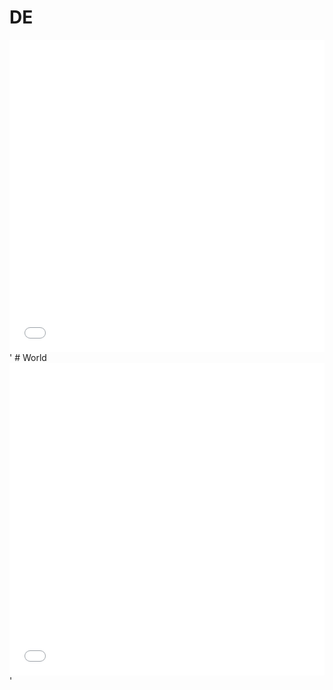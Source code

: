 # DE
<iframe id="igraph" scrolling="no" style="border:none;" seamless="seamless" src="de-new.html" height="500" width="100%"></iframe>'
# World
<iframe id="igraph" scrolling="no" style="border:none;" seamless="seamless" src="world-new.html" height="500" width="100%"></iframe>'

